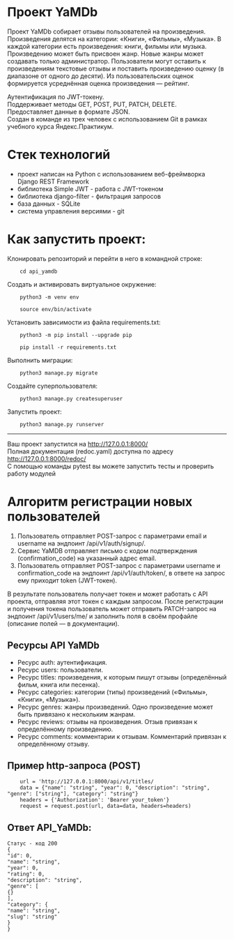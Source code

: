 # Проект YaMDb
 Проект YaMDb собирает отзывы пользователей на произведения. Произведения делятся на категории: «Книги», «Фильмы», «Музыка». 
 В каждой категории есть произведения: книги, фильмы или музыка. 
 Произведению может быть присвоен жанр. Новые жанры может создавать только администратор.
 Пользователи могут оставить к произведениям текстовые отзывы и поставить произведению оценку (в диапазоне от одного до десяти).
 Из пользовательских оценок формируется усреднённая оценка произведения — рейтинг.
 
 Аутентификация по JWT-токену.  
 Поддерживает методы GET, POST, PUT, PATCH, DELETE.  
 Предоставляет данные в формате JSON.  
 Создан в команде из трех человек с использованием Git в рамках учебного курса Яндекс.Практикум.
 
# Стек технологий
- проект написан на Python с использованием веб-фреймворка Django REST Framework
- библиотека Simple JWT - работа с JWT-токеном
- библиотека django-filter - фильтрация запросов
- база данных - SQLite
- система управления версиями - git

# Как запустить проект:
Клонировать репозиторий и перейти в него в командной строке:
```
    cd api_yamdb
```
Cоздать и активировать виртуальное окружение:
```
    python3 -m venv env
```
```
    source env/bin/activate
```
Установить зависимости из файла requirements.txt:
```
    python3 -m pip install --upgrade pip
```
```
    pip install -r requirements.txt
```
Выполнить миграции:
```
    python3 manage.py migrate
```
Создайте суперпользователя:
```
    python3 manage.py createsuperuser
```
Запустить проект:
```
    python3 manage.py runserver
```
____
Ваш проект запустился на http://127.0.0.1:8000/  
Полная документация (redoc.yaml) доступна по адресу http://127.0.0.1:8000/redoc/  
C помощью команды pytest вы можете запустить тесты и проверить работу модулей 

# Алгоритм регистрации новых пользователей

1. Пользователь отправляет POST-запрос с параметрами email и username на эндпоинт /api/v1/auth/signup/.
2. Сервис YaMDB отправляет письмо с кодом подтверждения (confirmation_code) на указанный адрес email.
3. Пользователь отправляет POST-запрос с параметрами username и confirmation_code на эндпоинт /api/v1/auth/token/, в ответе на запрос ему приходит token (JWT-токен).

В результате пользователь получает токен и может работать с API проекта, отправляя этот токен с каждым запросом.
После регистрации и получения токена пользователь может отправить PATCH-запрос на эндпоинт /api/v1/users/me/ и заполнить поля в своём профайле (описание полей — в документации).

## Ресурсы API YaMDb
- Ресурс auth: аутентификация.
- Ресурс users: пользователи.
- Ресурс titles: произведения, к которым пишут отзывы (определённый фильм, книга или песенка).
- Ресурс categories: категории (типы) произведений («Фильмы», «Книги», «Музыка»).
- Ресурс genres: жанры произведений. Одно произведение может быть привязано к нескольким жанрам.
- Ресурс reviews: отзывы на произведения. Отзыв привязан к определённому произведению.
- Ресурс comments: комментарии к отзывам. Комментарий привязан к определённому отзыву.

## Пример http-запроса (POST) 
```
    url = 'http://127.0.0.1:8000/api/v1/titles/  
    data = {"name": "string", "year": 0, "description": "string", "genre": ["string"], "category": "string"}  
    headers = {'Authorization': 'Bearer your_token'}  
    request = request.post(url, data=data, headers=headers)  
```
## Ответ API_YaMDb:
```
Статус - код 200
{
"id": 0,
"name": "string",
"year": 0,
"rating": 0,
"description": "string",
"genre": [
{}
],
"category": {
"name": "string",
"slug": "string"
}
}
```
